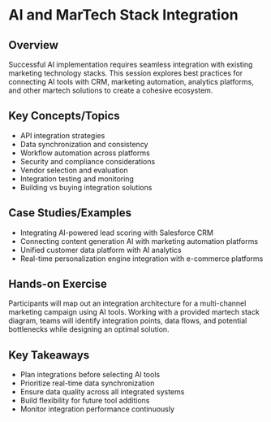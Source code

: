# AI and MarTech Stack Integration

## Overview
Successful AI implementation requires seamless integration with existing marketing technology stacks. This session explores best practices for connecting AI tools with CRM, marketing automation, analytics platforms, and other martech solutions to create a cohesive ecosystem.

## Key Concepts/Topics
- API integration strategies
- Data synchronization and consistency
- Workflow automation across platforms
- Security and compliance considerations
- Vendor selection and evaluation
- Integration testing and monitoring
- Building vs buying integration solutions

## Case Studies/Examples
- Integrating AI-powered lead scoring with Salesforce CRM
- Connecting content generation AI with marketing automation platforms
- Unified customer data platform with AI analytics
- Real-time personalization engine integration with e-commerce platforms

## Hands-on Exercise
Participants will map out an integration architecture for a multi-channel marketing campaign using AI tools. Working with a provided martech stack diagram, teams will identify integration points, data flows, and potential bottlenecks while designing an optimal solution.

## Key Takeaways
- Plan integrations before selecting AI tools
- Prioritize real-time data synchronization
- Ensure data quality across all integrated systems
- Build flexibility for future tool additions
- Monitor integration performance continuously